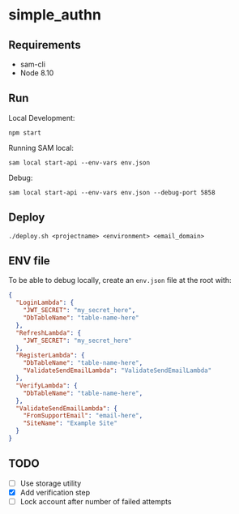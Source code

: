 # simple_authn

## Requirements

* sam-cli
* Node 8.10

## Run

Local Development:
```
npm start
```

Running SAM local:
```
sam local start-api --env-vars env.json
```

Debug:
```
sam local start-api --env-vars env.json --debug-port 5858
```

## Deploy

```
./deploy.sh <projectname> <environment> <email_domain>
```

## ENV file

To be able to debug locally, create an `env.json` file at the root with:

```json
{
  "LoginLambda": {
    "JWT_SECRET": "my_secret_here",
    "DbTableName": "table-name-here"
  },
  "RefreshLambda": {
    "JWT_SECRET": "my_secret_here"
  },
  "RegisterLambda": {
    "DbTableName": "table-name-here",
    "ValidateSendEmailLambda": "ValidateSendEmailLambda"
  },
  "VerifyLambda": {
    "DbTableName": "table-name-here",
  },
  "ValidateSendEmailLambda": {
    "FromSupportEmail": "email-here",
    "SiteName": "Example Site"
  }
}
```

## TODO
- [ ] Use storage utility
- [x] Add verification step
- [ ] Lock account after number of failed attempts
